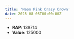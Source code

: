 ```yaml
---
title: 'Neon Pink Crazy Crown'
date: 2025-08-05T00:00:00Z
---
```

- **RAP**: 139714
- **Value**: 125000
